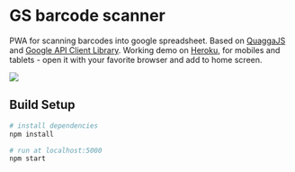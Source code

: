 # GS barcode scanner

PWA for scanning barcodes into google spreadsheet. Based on [QuaggaJS](https://github.com/serratus/quaggaJS) and [Google API Client Library](https://github.com/google/google-api-javascript-client). Working demo on [Heroku](https://gs-barcode-scanner.herokuapp.com), for mobiles and tablets - open it with your favorite browser and add to home screen.

<img src="https://mariuskaz.github.io/images/scanner.png" />


## Build Setup

``` bash
# install dependencies
npm install

# run at localhost:5000
npm start
